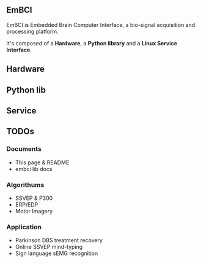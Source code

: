 ## EmBCI
EmBCI is Embedded Brain Computer Interface, a bio-signal acquisition and processing platform.

It's composed of a **Hardware**, a **Python library** and a **Linux Service Interface**.

## Hardware

## Python lib

## Service

## TODOs
### Documents
- This page & README
- embci lib docs

### Algorithums
- SSVEP & P300
- ERP/EDP
- Motor Imagery

### Application
- Parkinson DBS treatment recovery
- Online SSVEP mind-typing
- Sign language sEMG recognition

